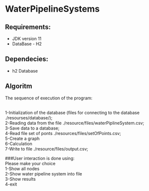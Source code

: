 # WaterPipelineSystems
## Requirements:
* JDK version 11
* DataBase - H2

## Dependecies:
* h2 Database

## Algoritm 
The sequence of execution of the program:

<br/>1-Initialization of the database (files for connecting to the database ./resourses/database/);
<br/>2-Reading data from the file ./resource/files/waterPiplineSystem.csv;
<br/>3-Save data to a database;
<br/>4-Read file set of ponts ./resources/files/setOfPoints.csv;
<br/>5-Create a graph
<br/>6-Calculation
<br/>7-Write to file ./resource/files/output.csv;

###User interaction is done using:
  <br/>Please make your choice
  <br/>1-Show all nodes
  <br/>2-Show water pipeline system into file
  <br/>3-Show results
  <br/>4-exit